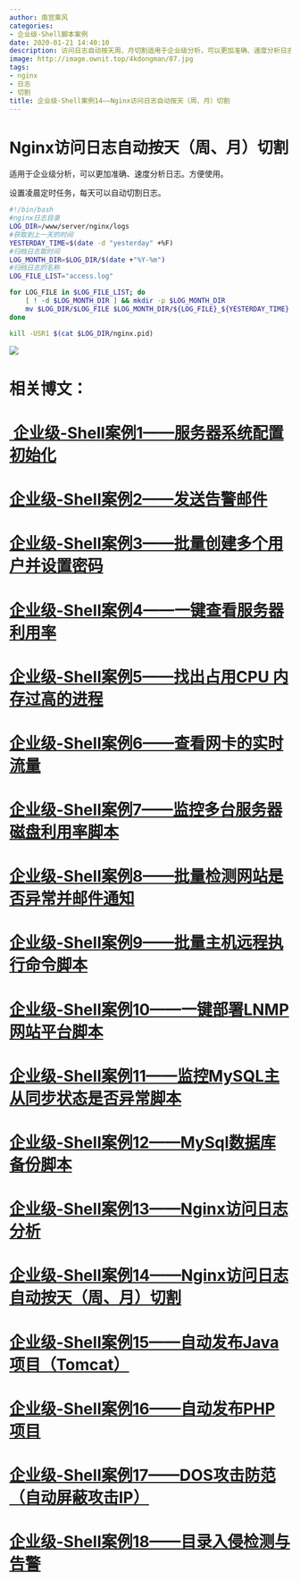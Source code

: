 ```yaml
---
author: 南宫乘风
categories:
- 企业级-Shell脚本案例
date: 2020-01-21 14:40:10
description: 访问日志自动按天周、月切割适用于企业级分析，可以更加准确、速度分析日志。方便使用。设置凌晨定时任务，每天可以自动切割日志。日志目录获取到上一天的时间归档日志取时间归档日志的名称相关博文：企业级案例服务。。。。。。。
image: http://image.ownit.top/4kdongman/87.jpg
tags:
- nginx
- 日志
- 切割
title: 企业级-Shell案例14——Nginx访问日志自动按天（周、月）切割
---
```


<!--more-->

# Nginx访问日志自动按天（周、月）切割

适用于企业级分析，可以更加准确、速度分析日志。方便使用。

设置凌晨定时任务，每天可以自动切割日志。

```bash
#!/bin/bash
#nginx日志目录
LOG_DIR=/www/server/nginx/logs
#获取到上一天的时间
YESTERDAY_TIME=$(date -d "yesterday" +%F)
#归档日志取时间
LOG_MONTH_DIR=$LOG_DIR/$(date +"%Y-%m")
#归档日志的名称
LOG_FILE_LIST="access.log"

for LOG_FILE in $LOG_FILE_LIST; do
    [ ! -d $LOG_MONTH_DIR ] && mkdir -p $LOG_MONTH_DIR
    mv $LOG_DIR/$LOG_FILE $LOG_MONTH_DIR/${LOG_FILE}_${YESTERDAY_TIME}
done

kill -USR1 $(cat $LOG_DIR/nginx.pid)
```

![](http://image.ownit.top/csdn/2020012114354386.png)

# 相关博文：

# [ 企业级-Shell案例1——服务器系统配置初始化](https://blog.csdn.net/heian_99/article/details/104027379)

# [企业级-Shell案例2——发送告警邮件](https://blog.csdn.net/heian_99/article/details/104028229)

# [企业级-Shell案例3——批量创建多个用户并设置密码](https://blog.csdn.net/heian_99/article/details/104028407)

# [企业级-Shell案例4——一键查看服务器利用率](https://blog.csdn.net/heian_99/article/details/104028739)

# [企业级-Shell案例5——找出占用CPU 内存过高的进程](https://blog.csdn.net/heian_99/article/details/104030019)

# [企业级-Shell案例6——查看网卡的实时流量](https://blog.csdn.net/heian_99/article/details/104030173)

# [企业级-Shell案例7——监控多台服务器磁盘利用率脚本](https://blog.csdn.net/heian_99/article/details/104031458)

# [企业级-Shell案例8——批量检测网站是否异常并邮件通知](https://blog.csdn.net/heian_99/article/details/104032121)

# [企业级-Shell案例9——批量主机远程执行命令脚本](https://blog.csdn.net/heian_99/article/details/104039706)

# [企业级-Shell案例10——一键部署LNMP网站平台脚本](https://blog.csdn.net/heian_99/article/details/104039886)

# [企业级-Shell案例11——监控MySQL主从同步状态是否异常脚本](https://blog.csdn.net/heian_99/article/details/104040379)

# [企业级-Shell案例12——MySql数据库备份脚本](https://blog.csdn.net/heian_99/article/details/104061077)

# [企业级-Shell案例13——Nginx访问日志分析](https://blog.csdn.net/heian_99/article/details/104061361)

# [企业级-Shell案例14——Nginx访问日志自动按天（周、月）切割](https://blog.csdn.net/heian_99/article/details/104061818)

# [企业级-Shell案例15——自动发布Java项目（Tomcat）](https://blog.csdn.net/heian_99/article/details/104062470)

# [企业级-Shell案例16——自动发布PHP项目](https://blog.csdn.net/heian_99/article/details/104062967)

# [企业级-Shell案例17——DOS攻击防范（自动屏蔽攻击IP）](https://blog.csdn.net/heian_99/article/details/104063402)

# [企业级-Shell案例18——目录入侵检测与告警](https://blog.csdn.net/heian_99/article/details/104063746)